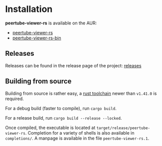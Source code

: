 Installation
============

**peertube-viewer-rs** is available on the AUR: 

- [peertube-viewer-rs](https://aur.archlinux.org/packages/peertube-viewer-rs/)
- [peertube-viewer-rs-bin](https://aur.archlinux.org/packages/peertube-viewer-rs-bin/)

Releases
--------

Releases can be found in the release page of the project: [releases](https://gitlab.com/peertube-viewer/peertube-viewer-rs/-/releases)

Building from source
--------------------

Building from source is rather easy, a [rust toolchain](https://www.rust-lang.org/tools/install) newer than `v1.41.0` is required.

For a debug build (faster to compile), run `cargo build`.

For a release build, run `cargo build --release --locked`.

Once compiled, the executable is located at `target/release/peertube-viewer-rs`.
Completion for a variety of shells is also available in `completions/`.
A manpage is available in the file `peertube-viewer-rs.1`.
